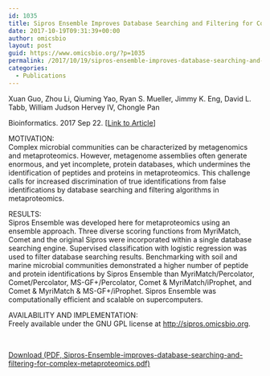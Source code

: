 ```yaml
---
id: 1035
title: Sipros Ensemble Improves Database Searching and Filtering for Complex Metaproteomics
date: 2017-10-19T09:31:39+00:00
author: omicsbio
layout: post
guid: https://www.omicsbio.org/?p=1035
permalink: /2017/10/19/sipros-ensemble-improves-database-searching-and-filtering-for-complex-metaproteomics/
categories:
  - Publications
---
```

Xuan Guo, Zhou Li, Qiuming Yao, Ryan S. Mueller, Jimmy K. Eng, David L. Tabb, William Judson Hervey IV, Chongle Pan

Bioinformatics. 2017 Sep 22. [[Link to Article](https://doi.org/10.1093/bioinformatics/btx601)]

MOTIVATION:  
Complex microbial communities can be characterized by metagenomics and metaproteomics. However, metagenome assemblies often generate enormous, and yet incomplete, protein databases, which undermines the identification of peptides and proteins in metaproteomics. This challenge calls for increased discrimination of true identifications from false identifications by database searching and filtering algorithms in metaproteomics.

RESULTS:  
Sipros Ensemble was developed here for metaproteomics using an ensemble approach. Three diverse scoring functions from MyriMatch, Comet and the original Sipros were incorporated within a single database searching engine. Supervised classification with logistic regression was used to filter database searching results. Benchmarking with soil and marine microbial communities demonstrated a higher number of peptide and protein identifications by Sipros Ensemble than MyriMatch/Percolator, Comet/Percolator, MS-GF+/Percolator, Comet & MyriMatch/iProphet, and Comet & MyriMatch & MS-GF+/iProphet. Sipros Ensemble was computationally efficient and scalable on supercomputers.

AVAILABILITY AND IMPLEMENTATION:  
Freely available under the GNU GPL license at http://sipros.omicsbio.org.

&nbsp;

<p class="gde-text">
  <a href="https://www.omicsbio.org/wp-content/uploads/2017/11/Sipros-Ensemble-improves-database-searching-and-filtering-for-complex-metaproteomics.pdf" class="gde-link" onClick="_gaq.push(['_trackEvent', 'Google Doc Embedder', 'Download', this.href]);">Download (PDF, Sipros-Ensemble-improves-database-searching-and-filtering-for-complex-metaproteomics.pdf)</a>
</p>